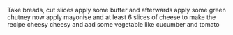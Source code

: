 Take breads, cut slices apply some butter and afterwards apply some green chutney 
now apply mayonise and at least 6 slices of cheese to make the recipe cheesy cheesy and aad some vegetable like cucumber and tomato
